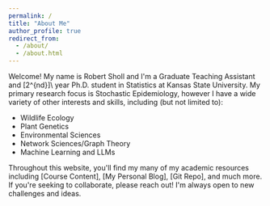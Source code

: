 ```yaml
---
permalink: /
title: "About Me"
author_profile: true
redirect_from: 
  - /about/
  - /about.html
---
```


Welcome! My name is Robert Sholl and I'm a Graduate Teaching Assistant and \[2^{nd}]\ year Ph.D. student in Statistics at Kansas State University. My primary research focus is Stochastic Epidemiology, however I have a wide variety of other interests and skills, including (but not limited to):

- Wildlife Ecology
- Plant Genetics
- Environmental Sciences
- Network Sciences/Graph Theory
- Machine Learning and LLMs

Throughout this website, you'll find my many of my academic resources including [Course Content], [My Personal Blog], [Git Repo], and much more. If you're seeking to collaborate, please reach out! I'm always open to new challenges and ideas.


